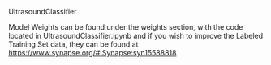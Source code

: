 UltrasoundClassifier

Model Weights can be found under the weights section, with the code located in UltrasoundClassifier.ipynb and if you wish to improve the Labeled Training Set data, they can be found at https://www.synapse.org/#!Synapse:syn15588818

